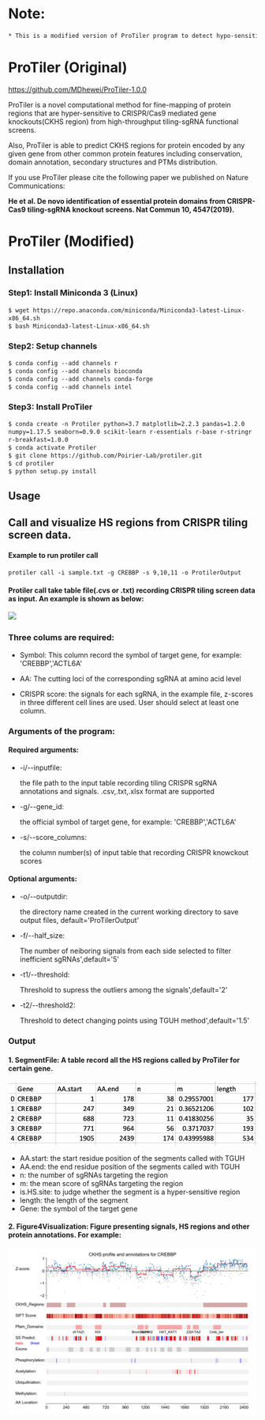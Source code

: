 # Note:
```diff
* This is a modified version of ProTiler program to detect hypo-sensitive regions instead of hyper-sensitive regions.
```

# ProTiler (Original) 
https://github.com/MDhewei/ProTiler-1.0.0

ProTiler is a novel computational method for fine-mapping of protein regions that are hyper-sensitive to CRISPR/Cas9 mediated gene knockouts(CKHS region) from high-throughput tiling-sgRNA functional screens. 

Also, ProTiler is able to predict CKHS regions for protein encoded by any given gene from other common protein features including conservation, domain annotation, secondary structures and PTMs distribution.

If you use ProTiler please cite the following paper we published on Nature Communications:

**He et al. De novo identification of essential protein domains from CRISPR-Cas9 tiling-sgRNA knockout screens. Nat Commun 10, 4547(2019).**

# ProTiler (Modified)

## Installation

### Step1: Install Miniconda 3 (Linux)
```console
$ wget https://repo.anaconda.com/miniconda/Miniconda3-latest-Linux-x86_64.sh
$ bash Miniconda3-latest-Linux-x86_64.sh
```

### Step2: Setup channels
```console
$ conda config --add channels r
$ conda config --add channels bioconda
$ conda config --add channels conda-forge
$ conda config --add channels intel
```

### Step3: Install ProTiler 
```console
$ conda create -n Protiler python=3.7 matplotlib=2.2.3 pandas=1.2.0 numpy=1.17.5 seaborn=0.9.0 scikit-learn r-essentials r-base r-stringr r-breakfast=1.0.0
$ conda activate Protiler
$ git clone https://github.com/Poirier-Lab/protiler.git
$ cd protiler
$ python setup.py install
```

## Usage 

## Call and visualize HS regions from CRISPR tiling screen data.

#### Example to run protiler call

```console
protiler call -i sample.txt -g CREBBP -s 9,10,11 -o ProtilerOutput
```

#### Protiler call take table file(.cvs or .txt) recording CRISPR tiling screen data as input. An example is shown as below: 

![](ExampleFigures/InputTable.png)

### Three colums are required:

- Symbol: This column record the symbol of target gene, for example: 'CREBBP','ACTL6A' 

- AA:  The cutting loci of the corresponding sgRNA at amino acid level

- CRISPR score: the signals for each sgRNA, in the example file, z-scores in three different cell lines are used. User should select at least one column.


###  Arguments of the program:

#### Required arguments:

- -i/--inputfile: 
     
     the file path to the input table recording tiling CRISPR sgRNA annotations and signals. .csv,.txt,.xlsx format are supported 
 
 
- -g/--gene_id: 

     the official symbol of target gene, for example: 'CREBBP','ACTL6A'
 
 
- -s/--score_columns: 

     the column number(s) of input table that recording CRISPR knowckout scores
 
#### Optional arguments:

- -o/--outputdir: 

     the directory name created in the current working directory to save output files, default='ProTilerOutput'
     
- -f/--half_size: 

     The number of neiboring signals from each side selected to filter inefficient sgRNAs',default='5'

- -t1/--threshold: 

     Threshold to supress the outliers among the signals',default='2'

- -t2/--threshold2: 

     Threshold to detect changing points using TGUH method',default='1.5'

### Output

#### 1. SegmentFile: A table record all the HS regions called by ProTiler for certain gene.
![](ExampleFigures/HS_CREBBP.png)

- AA.start: the start residue position of the segments called with TGUH
- AA.end: the end residue position of the segments called with TGUH
- n: the number of sgRNAs targeting the region
- m: the mean score of sgRNAs targeting the region
- is.HS.site: to judge whether the segment is a hyper-sensitive region
- length: the length of the segment
- Gene: the symbol of the target gene

#### 2. Figure4Visualization: Figure presenting signals, HS regions and other protein annotations. For example:

![](ExampleFigures/Segmentfigure_CREBBP.png)


